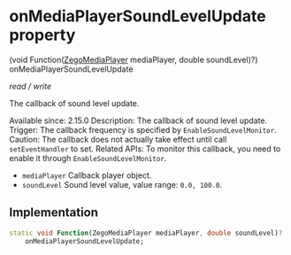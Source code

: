 


# onMediaPlayerSoundLevelUpdate property







(void Function([ZegoMediaPlayer](../../zego_uikit_prebuilt_live_audio_room/ZegoMediaPlayer-class.md) mediaPlayer, double soundLevel)?) onMediaPlayerSoundLevelUpdate
  
_<span class="feature">read / write</span>_



<p>The callback of sound level update.</p>
<p>Available since: 2.15.0
Description: The callback of sound level update.
Trigger: The callback frequency is specified by <code>EnableSoundLevelMonitor</code>.
Caution: The callback does not actually take effect until call <code>setEventHandler</code> to set.
Related APIs: To monitor this callback, you need to enable it through <code>EnableSoundLevelMonitor</code>.</p>
<ul>
<li><code>mediaPlayer</code> Callback player object.</li>
<li><code>soundLevel</code> Sound level value, value range: <code>0.0, 100.0</code>.</li>
</ul>



## Implementation

```dart
static void Function(ZegoMediaPlayer mediaPlayer, double soundLevel)?
    onMediaPlayerSoundLevelUpdate;
```








